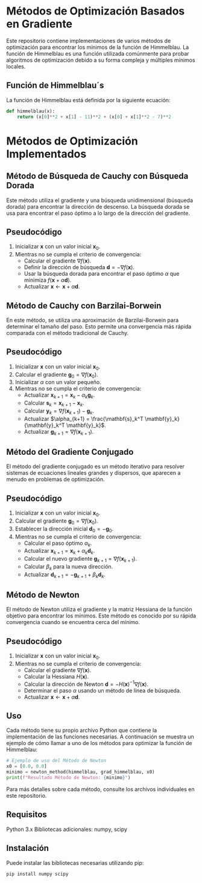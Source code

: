 # Métodos de Optimización Basados en Gradiente

Este repositorio contiene implementaciones de varios métodos de optimización para encontrar los mínimos de la función de Himmelblau. La función de Himmelblau es una función utilizada comúnmente para probar algoritmos de optimización debido a su forma compleja y múltiples mínimos locales.

## Función de Himmelblau´s

La función de Himmelblau está definida por la siguiente ecuación:

```python
def himmelblau(x):
    return (x[0]**2 + x[1] - 11)**2 + (x[0] + x[1]**2 - 7)**2
```
# Métodos de Optimización Implementados
## Método de Búsqueda de Cauchy con Búsqueda Dorada
Este método utiliza el gradiente y una búsqueda unidimensional (búsqueda dorada) para encontrar la dirección de descenso. La búsqueda dorada se usa para encontrar el paso óptimo a lo largo de la dirección del gradiente.

## Pseudocódigo

1. Inicializar $\mathbf{x}$ con un valor inicial $\mathbf{x}_0$.
2. Mientras no se cumpla el criterio de convergencia:
    - Calcular el gradiente $\nabla f(\mathbf{x})$.
    - Definir la dirección de búsqueda $\mathbf{d} = -\nabla f(\mathbf{x})$.
    - Usar la búsqueda dorada para encontrar el paso óptimo $\alpha$ que minimiza $f(\mathbf{x} + \alpha \mathbf{d})$.
    - Actualizar $\mathbf{x} \leftarrow \mathbf{x} + \alpha \mathbf{d}$.



## Método de Cauchy con Barzilai-Borwein
En este método, se utiliza una aproximación de Barzilai-Borwein para determinar el tamaño del paso. Esto permite una convergencia más rápida comparada con el método tradicional de Cauchy.

## Pseudocódigo
1. Inicializar $\mathbf{x}$ con un valor inicial $\mathbf{x}_0$.
2. Calcular el gradiente $\mathbf{g}_0 = \nabla f(\mathbf{x}_0)$.
3. Inicializar $\alpha$ con un valor pequeño.
4. Mientras no se cumpla el criterio de convergencia:
    - Actualizar $\mathbf{x}_{k+1} = \mathbf{x}_k - \alpha_k \mathbf{g}_k$.
    - Calcular $\mathbf{s}_k = \mathbf{x}_{k+1} - \mathbf{x}_k$.
    - Calcular $\mathbf{y}_k = \nabla f(\mathbf{x}_{k+1}) - \mathbf{g}_k$.
    - Actualizar $\alpha_{k+1} = \frac{\mathbf{s}_k^T \mathbf{y}_k}{\mathbf{y}_k^T \mathbf{y}_k}$.
    - Actualizar $\mathbf{g}_{k+1} = \nabla f(\mathbf{x}_{k+1})$.


## Método del Gradiente Conjugado
El método del gradiente conjugado es un método iterativo para resolver sistemas de ecuaciones lineales grandes y dispersos, que aparecen a menudo en problemas de optimización.

## Pseudocódigo
1. Inicializar $\mathbf{x}$ con un valor inicial $\mathbf{x}_0$.
2. Calcular el gradiente $\mathbf{g}_0 = \nabla f(\mathbf{x}_0)$.
3. Establecer la dirección inicial $\mathbf{d}_0 = -\mathbf{g}_0$.
4. Mientras no se cumpla el criterio de convergencia:
    - Calcular el paso óptimo $\alpha_k$.
    - Actualizar $\mathbf{x}_{k+1} = \mathbf{x}_k + \alpha_k \mathbf{d}_k$.
    - Calcular el nuevo gradiente $\mathbf{g}_{k+1} = \nabla f(\mathbf{x}_{k+1})$.
    - Calcular $\beta_k$ para la nueva dirección.
    - Actualizar $\mathbf{d}_{k+1} = -\mathbf{g}_{k+1} + \beta_k \mathbf{d}_k$.



## Método de Newton
El método de Newton utiliza el gradiente y la matriz Hessiana de la función objetivo para encontrar los mínimos. Este método es conocido por su rápida convergencia cuando se encuentra cerca del mínimo.

## Pseudocódigo
1. Inicializar $\mathbf{x}$ con un valor inicial $\mathbf{x}_0$.
2. Mientras no se cumpla el criterio de convergencia:
    - Calcular el gradiente $\nabla f(\mathbf{x})$.
    - Calcular la Hessiana $H(\mathbf{x})$.
    - Calcular la dirección de Newton $\mathbf{d} = -H(\mathbf{x})^{-1} \nabla f(\mathbf{x})$.
    - Determinar el paso $\alpha$ usando un método de línea de búsqueda.
    - Actualizar $\mathbf{x} \leftarrow \mathbf{x} + \alpha \mathbf{d}$.


## Uso
Cada método tiene su propio archivo Python que contiene la implementación de las funciones necesarias. A continuación se muestra un ejemplo de cómo llamar a uno de los métodos para optimizar la función de Himmelblau:

```python
# Ejemplo de uso del Método de Newton
x0 = [0.0, 0.0]
minimo = newton_method(himmelblau, grad_himmelblau, x0)
print(f"Resultado Método de Newton: {minimo}")
```
Para más detalles sobre cada método, consulte los archivos individuales en este repositorio.

## Requisitos
Python 3.x
Bibliotecas adicionales: numpy, scipy

## Instalación
Puede instalar las bibliotecas necesarias utilizando pip:

```bash
pip install numpy scipy
```